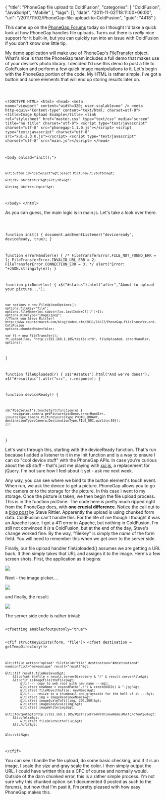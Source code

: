 {
	"title": "PhoneGap file upload to ColdFusion",
	"categories": [
		"ColdFusion",
		"JavaScript",
		"Mobile"
	],
	"tags": [],
	"date": "2011-11-02T18:11:00+06:00",
	"url": "/2011/11/02/PhoneGap-file-upload-to-ColdFusion",
	"guid": "4418"
}

This came up on the <a href="https://groups.google.com/forum/#!forum/phonegap">PhoneGap Forums</a> today so I thought I'd take a quick look at how PhoneGap handles file uploads. Turns out there is <i>really</i> nice support for it built-in, but you can quickly run into an issue with ColdFusion if you don't know one little tip.
<!--more-->
<p>

My demo application will make use of PhoneGap's <a href="http://docs.phonegap.com/en/1.0.0/phonegap_file_file.md.html#FileTransfer">FileTransfer</a> object. What's nice is that the PhoneGap team includes a full demo that makes use of your device's photo library. I decided I'd use this demo to post a file to ColdFusion and perform a few quick image manipulations to it. Let's begin with the PhoneGap portion of the code. My HTML is rather simple. I've got a button and some elements that will end up storing results later on.

<p>

<code>

&lt;!DOCTYPE HTML&gt;
&lt;html&gt;
&lt;head&gt;
	&lt;meta name="viewport" content="width=320; user-scalable=no" /&gt;
	&lt;meta http-equiv="Content-type" content="text/html; charset=utf-8"&gt;
	&lt;title&gt;Image Upload Example&lt;/title&gt;
	&lt;link rel="stylesheet" href="master.css" type="text/css" media="screen" title="no title" charset="utf-8"&gt;
	&lt;script type="text/javascript" charset="utf-8" src="phonegap-1.1.0.js"&gt;&lt;/script&gt;
	&lt;script type="text/javascript" charset="utf-8" src="xui-2.3.0.js"&gt;&lt;/script&gt;
	&lt;script type="text/javascript" charset="utf-8" src="main.js"&gt;&lt;/script&gt;
&lt;/head&gt;

&lt;body onload="init();"&gt;
	
	&lt;button id="picSelect"&gt;Select Picture&lt;/button&gt;
	
	&lt;div id="status"&gt;&lt;/div&gt;

	&lt;img id="resultpic"&gt;
			
&lt;/body&gt;
&lt;/html&gt;
</code>

<p>

As you can guess, the main logic is in main.js. Let's take a look over there.

<p>

<code>


function init() {
    document.addEventListener("deviceready", deviceReady, true);
}

function errorHandler(e) {
    /*
     FileTransferError.FILE_NOT_FOUND_ERR = 1;
    FileTransferError.INVALID_URL_ERR = 2;
    FileTransferError.CONNECTION_ERR = 3;
    */
    alert("Error: "+JSON.stringify(e));
}

function picDone(loc) {
    x$("#status").html("after","About to upload your picture...");

    
    var options = new FileUploadOptions();
    options.fileKey="file";
    options.fileName=loc.substr(loc.lastIndexOf('/')+1);
    options.mimeType="image/jpeg";
    //Thank you Steve Rittler! http://www.countermarch.com/blog/index.cfm/2011/10/27/PhoneGap-FileTransfer-and-ColdFusion
    options.chunkedMode=false;

    var ft = new FileTransfer();
    ft.upload(loc, "http://192.168.1.105/test3a.cfm", fileUploaded, errorHandler, options);
}

function fileUploaded(r) {
    x$("#status").html("And we're done!");
    x$("#resultpic").attr("src", r.response);
}

function deviceReady() {
    
    x$("#picSelect").touchstart(function(e) {
        navigator.camera.getPicture(picDone,errorHandler,{sourceType:Camera.PictureSourceType.PHOTOLIBRARY, destinationType:Camera.DestinationType.FILE_URI,quality:50}); 
    });

}
</code>

<p>

Let's walk through this, starting with the deviceReady function. That's run because I added a listener to it in my init function and is a way to ensure I can do "cool device stuff" with the PhoneGap APIs. In case you're curious about the x$ stuff - that's just me playing with <a href="http://xuijs.com/">xui.js</a>, a replacement for jQuery. I'm not sure how I feel about it yet - ask me next week. 

<p>

Any way, you can see where we bind to the button element's touch event. When run, we ask the device to get a picture. PhoneGap allows you to go the camera or to the storage for the picture. In this case I went to my storage. Once the picture is taken, we then begin the file upload process. This is in the function picDone. The code here is pretty much ripped right from the PhoneGap docs, with <b>one crucial difference</b>. Notice the call out to a <a href="http://www.countermarch.com/blog/index.cfm/2011/10/27/PhoneGap-FileTransfer-and-ColdFusion">blog post</a> by Steve Rittler. Apparently the upload is using chunked form data. ColdFusion can't handle this. For the life of me though I thought it was an Apache issue. I got a 411 error in Apache, but nothing in ColdFusion. I'm still not convinced it <i>is</i> a ColdFusion, but at the end of the day, Steve's change worked fine. By the way, "fileKey" is simply the <i>name</i> of the form field. You will need to remember this when we get over to the server side. 

<p>

Finally, our file upload handler fileUploaded() assumes we are getting a URL back. It then simply takes that URL and assigns it to the image. Here's a few screen shots. First, the application as it begins:

<p>

<img src="http://static.raymondcamden.com/images/device-2011-11-02-161436.png" />

<p>

Next - the image picker....

<p>

<img src="http://static.raymondcamden.com/images/cfjedi/shot22.png" />

<p>

and finally, the result:

<p>

<img src="http://static.raymondcamden.com/images/cfjedi/shot31.png" />

<p>

The server side code is rather trivial:

<p>

<code>
&lt;cfsetting enablecfoutputonly="true"&gt;

&lt;cfif structKeyExists(form, "file")&gt;
	&lt;cfset destination = getTempDirectory()&gt;
	
	&lt;cffile action="upload" filefield="file" destination="#destination#" nameconflict="makeunique" result="result"&gt;
	
	&lt;cfif result.fileWasSaved&gt;
		&lt;cfset theFile = result.serverDirectory & "/" & result.serverFile&gt;
		&lt;cfif isImageFile(theFile)&gt;
			&lt;!--- copy to web root with new name ---&gt;
			&lt;cfset newName = expandPath("./") & createUUID() & ".jpg"&gt;
			&lt;cfset fileMove(theFile, newName)&gt;
			&lt;!--- resize to a thumbnail and grayscale for the hell of it ---&gt;
			&lt;cfset img = imageRead(newName)&gt;
			&lt;cfset imageScaleToFit(img, 200,200)&gt;
			&lt;cfset imageGrayScale(img)&gt;
			&lt;cfset imageWrite(img)&gt;
			&lt;cfoutput&gt;http://192.168.1.105/#getFileFromPath(newName)#&lt;/cfoutput&gt;
		&lt;cfelse&gt;
			&lt;cfset fileDelete(theFile)&gt;
		&lt;/cfif&gt;

		
	&lt;/cfif&gt;
	
&lt;/cfif&gt;
</code>

<p>

You can see I handle the file upload, do some basic checking, and if it is an image, I scale the size and gray scale the color. I then simply output the URL. I could have written this as a CFC of course and normally would.  Outside of the darn chunked error, this is a rather simple process. I'm not sure why this chunked option isn't documented (I posted as such to the forums), but now that I'm past it, I'm pretty pleased with how easy PhoneGap makes this.